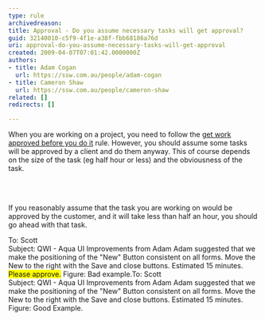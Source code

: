 ```yaml
---
type: rule
archivedreason: 
title: Approval - Do you assume necessary tasks will get approval?
guid: 32140010-c5f9-4f1e-a38f-fbb68186a76d
uri: approval-do-you-assume-necessary-tasks-will-get-approval
created: 2009-04-07T07:01:42.0000000Z
authors:
- title: Adam Cogan
  url: https://ssw.com.au/people/adam-cogan
- title: Cameron Shaw
  url: https://ssw.com.au/people/cameron-shaw
related: []
redirects: []

---
```



When you are working on a project, you need to follow the <a href="/Standards/Management/RulesToHappyClients/Pages/DoYouGetWorkApprovedBeforeYouDoIt.aspx">get work approved before you do it</a> rule. However, you should assume some tasks will be approved by a client and do them anyway. This of course depends on the size of the task (eg&#160;half hour&#160;or less) and the obviousness of the task. 

<br><excerpt class='endintro'></excerpt><br>

  <p>If you reasonably assume that the task you are working on would be approved by the customer, and it will take less than half an hour, you should go ahead with that task.</p>
<span class="ms-rteCustom-GreyBox">To&#58; Scott <br>
Subject&#58; QWI - Aqua UI Improvements from Adam Adam suggested that we make the positioning of the &quot;New&quot; Button consistent on all forms. Move the New to the right with the Save and close buttons. Estimated 15 minutes. <br>
<span style="background-color&#58;yellow;">Please approve.</span></span> <span class="ms-rteCustom-FigureBad">Figure&#58; Bad example.</span><span class="ms-rteCustom-GreyBox">To&#58; Scott <br>
Subject&#58; QWI - Aqua UI Improvements from Adam Adam suggested that we make the positioning of the &quot;New&quot; Button consistent on all forms. Move the New to the right with the Save and close buttons. Estimated 15 minutes.&#160;</span> <span class="ms-rteCustom-FigureGood">Figure&#58; Good Example.</span> 



